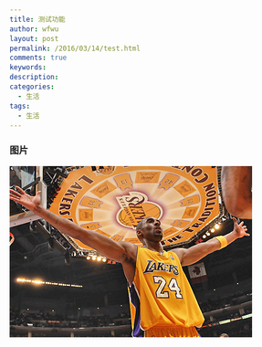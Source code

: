 ```yaml
---
title: 测试功能
author: wfwu
layout: post
permalink: /2016/03/14/test.html
comments: true
keywords:
description:
categories:
  - 生活
tags:
  - 生活
---
```


### 图片

![科比](/public/img/2016/03/14/kobe.jpg)